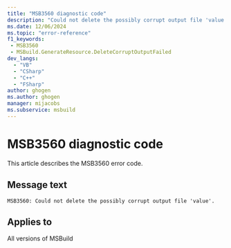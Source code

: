 ```yaml
---
title: "MSB3560 diagnostic code"
description: "Could not delete the possibly corrupt output file 'value'."
ms.date: 12/06/2024
ms.topic: "error-reference"
f1_keywords:
 - MSB3560
 - MSBuild.GenerateResource.DeleteCorruptOutputFailed
dev_langs:
  - "VB"
  - "CSharp"
  - "C++"
  - "FSharp"
author: ghogen
ms.author: ghogen
manager: mijacobs
ms.subservice: msbuild
---
```


# MSB3560 diagnostic code

<!-- :::ErrorDefinitionDescription::: -->
<!-- :::editable-content name="introDescription"::: -->
This article describes the MSB3560 error code.
<!-- :::editable-content-end::: -->

## Message text

```output
MSB3560: Could not delete the possibly corrupt output file 'value'.
```

<!-- :::editable-content name="postOutputDescription"::: -->
<!--
{StrBegin="MSB3560: "}
-->
<!-- :::editable-content-end::: -->
<!-- :::ErrorDefinitionDescription-end::: -->

## Applies to

All versions of MSBuild
